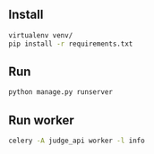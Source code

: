 ## Install
```bash
virtualenv venv/
pip install -r requirements.txt
```

## Run
```bash
python manage.py runserver
```

## Run worker
```bash
celery -A judge_api worker -l info
```